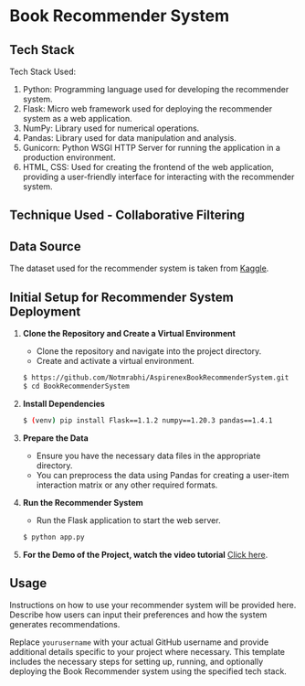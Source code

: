 # Book Recommender System

## Tech Stack
Tech Stack Used:
1. Python: Programming language used for developing the recommender system.
2. Flask: Micro web framework used for deploying the recommender system as a web application.
3. NumPy: Library used for numerical operations.
4. Pandas: Library used for data manipulation and analysis.
5. Gunicorn: Python WSGI HTTP Server for running the application in a production environment.
6. HTML, CSS: Used for creating the frontend of the web application, providing a user-friendly interface for interacting with the recommender system.

## Technique Used - Collaborative Filtering

## Data Source
The dataset used for the recommender system is taken from [Kaggle](https://www.kaggle.com/datasets/arashnic/book-recommendation-dataset).

## Initial Setup for Recommender System Deployment

1. **Clone the Repository and Create a Virtual Environment**
   - Clone the repository and navigate into the project directory.
   - Create and activate a virtual environment.
   
   ```bash
   $ https://github.com/Notmrabhi/AspirenexBookRecommenderSystem.git
   $ cd BookRecommenderSystem
   ```

2. **Install Dependencies**
   
   ```bash
   $ (venv) pip install Flask==1.1.2 numpy==1.20.3 pandas==1.4.1 
   ```

3. **Prepare the Data**
   - Ensure you have the necessary data files in the appropriate directory.
   - You can preprocess the data using Pandas for creating a user-item interaction matrix or any other required formats.

4. **Run the Recommender System**
   - Run the Flask application to start the web server.
   
   ```bash
   $ python app.py
   ```

6. **For the Demo of the Project, watch the video tutorial**
   [Click here]([https://youtu.be/Ycsc2ugyIp0?si=J3q5oY9W9e78m9RH](https://youtu.be/hsnswqR760c?si=W6f4p46dfTATK0Lt)).

## Usage
Instructions on how to use your recommender system will be provided here. Describe how users can input their preferences and how the system generates recommendations.



Replace `yourusername` with your actual GitHub username and provide additional details specific to your project where necessary. This template includes the necessary steps for setting up, running, and optionally deploying the Book Recommender system using the specified tech stack.
